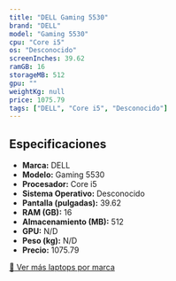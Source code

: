 ```yaml
---
title: "DELL Gaming 5530"
brand: "DELL"
model: "Gaming 5530"
cpu: "Core i5"
os: "Desconocido"
screenInches: 39.62
ramGB: 16
storageMB: 512
gpu: ""
weightKg: null
price: 1075.79
tags: ["DELL", "Core i5", "Desconocido"]
---
```

## Especificaciones

- **Marca:** DELL
- **Modelo:** Gaming 5530
- **Procesador:** Core i5
- **Sistema Operativo:** Desconocido
- **Pantalla (pulgadas):** 39.62
- **RAM (GB):** 16
- **Almacenamiento (MB):** 512
- **GPU:** N/D
- **Peso (kg):** N/D
- **Precio:** 1075.79

[:rocket: Ver más laptops por marca](/brand/dell)
